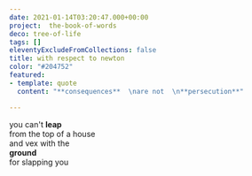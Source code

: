 ```yaml
---
date: 2021-01-14T03:20:47.000+00:00
project:  the-book-of-words
deco: tree-of-life
tags: []
eleventyExcludeFromCollections: false
title: with respect to newton
color: "#204752"
featured:
- template: quote
  content: "**consequences**  \nare not  \n**persecution**"

---
```

you can't **leap**  
from the top of a house  
and vex with the  
**ground**  
for slapping you
